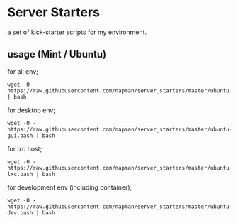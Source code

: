 # Server Starters 

a set of kick-starter scripts for my environment. 

## usage (Mint / Ubuntu)

for all env;

```
wget -O - https://raw.githubusercontent.com/napman/server_starters/master/ubuntu.bash | bash
```

for desktop env;

```
wget -O - https://raw.githubusercontent.com/napman/server_starters/master/ubuntu-gui.bash | bash
```

for lxc host;

```
wget -O - https://raw.githubusercontent.com/napman/server_starters/master/ubuntu-lxc.bash | bash
```

for development env (including container);

```
wget -O - https://raw.githubusercontent.com/napman/server_starters/master/ubuntu-dev.bash | bash
```
